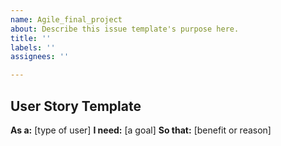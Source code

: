 ```yaml
---
name: Agile_final_project
about: Describe this issue template's purpose here.
title: ''
labels: ''
assignees: ''

---
```


## User Story Template

**As a:** [type of user]
**I need:** [a goal]
**So that:** [benefit or reason]
